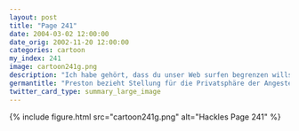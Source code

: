 ```yaml
---
layout: post
title: "Page 241"
date: 2004-03-02 12:00:00
date_orig: 2002-11-20 12:00:00
categories: cartoon
my_index: 241
image: cartoon241g.png
description: "Ich habe gehört, dass du unser Web surfen begrenzen willst. Weißt du nicht, dass das Internet wichtig für die Produktivität ist Durch das Surfen erlangen wir neues Wissen und finden neue Tools, die unsere Arbeit vereinfachen. Deine Politik wird der Firma schaden Deine Argumentation wäre besser, wenndu nicht die ganze Zeit auf deinem Monitor \"sexyswine.com\" hättest Uuups Boss Dog Preston"
germantitle: "Preston bezieht Stellung für die Privatsphäre der Angestellten"
twitter_card_type: summary_large_image
---
```


{% include figure.html src="cartoon241g.png" alt="Hackles Page 241"  %}
